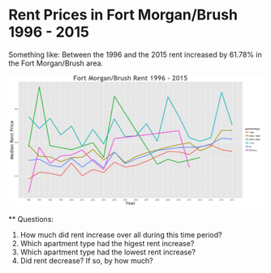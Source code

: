 Rent Prices in Fort Morgan/Brush 1996 - 2015
================

Something like: Between the 1996 and the 2015 rent increased by 61.78% in the Fort Morgan/Brush area.

![](../images/fortmorganbrush.png)

\*\* Questions:

1.  How much did rent increase over all during this time period?
2.  Which apartment type had the higest rent increase?
3.  Which apartment type had the lowest rent increase?
4.  Did rent decrease? If so, by how much?
